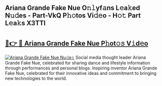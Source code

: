 ## Ariana Grande Fake Nue O𝚗𝚕yf𝚊ns L𝚎a𝚔ed N𝚞𝚍es - Part-VkQ P𝚑𝚘tos Vi𝚍𝚎o - H𝚘𝚝 Part L𝚎a𝚔s X3TTI

# <h2><a href="http://kf8m7c.oniu.top/?m=Ariana+Grande+Fake+Nue">🔗👉 🔴 Ariana Grande Fake Nue P𝚑ot𝚘𝚜 V𝚒d𝚎o</a></h2>

[![Ariana Grande Fake Nue Nu𝚍e𝚜](https://i.imgur.com/0qMVB7G.gif)](http://kf8m7c.oniu.top/?m=Ariana+Grande+Fake+Nue)
Social media thought leader Ariana Grande Fake Nue, celebrated for sharing dance and lifestyle information through performances and personal blogs. Inspiring inventor Ariana Grande Fake Nue, celebrated for their innovative ideas and commitment to bringing new technologies to the world.  
